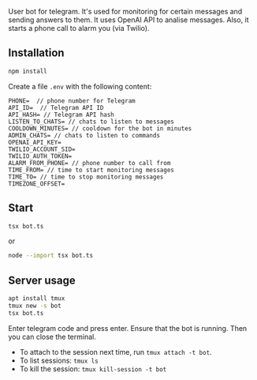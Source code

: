 User bot for telegram. It's used for monitoring for certain messages and sending answers to them.
It uses OpenAI API to analise messages.
Also, it starts a phone call to alarm you (via Twilio).

## Installation
```bash
npm install
```
Create a file `.env` with the following content:
```
PHONE=  // phone number for Telegram
API_ID=  // Telegram API ID
API_HASH= // Telegram API hash
LISTEN_TO_CHATS= // chats to listen to messages
COOLDOWN_MINUTES= // cooldown for the bot in minutes    
ADMIN_CHATS= // chats to listen to commands
OPENAI_API_KEY= 
TWILIO_ACCOUNT_SID=
TWILIO_AUTH_TOKEN=
ALARM_FROM_PHONE= // phone number to call from
TIME_FROM= // time to start monitoring messages
TIME_TO= // time to stop monitoring messages
TIMEZONE_OFFSET=
```

## Start
```bash
tsx bot.ts
```
or
```bash
node --import tsx bot.ts
```

## Server usage
```bash
apt install tmux
tmux new -s bot
tsx bot.ts
```
Enter telegram code and press enter.
Ensure that the bot is running.
Then you can close the terminal.

- To attach to the session next time, run `tmux attach -t bot`.
- To list sessions: `tmux ls`
- To kill the session: `tmux kill-session -t bot`